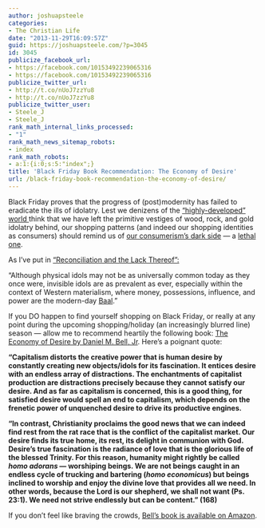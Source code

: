 ```yaml
---
author: joshuapsteele
categories:
- The Christian Life
date: "2013-11-29T16:09:57Z"
guid: https://joshuapsteele.com/?p=3045
id: 3045
publicize_facebook_url:
- https://facebook.com/10153492239065316
- https://facebook.com/10153492239065316
publicize_twitter_url:
- http://t.co/nUoJ7zzYu8
- http://t.co/nUoJ7zzYu8
publicize_twitter_user:
- Steele_J
- Steele_J
rank_math_internal_links_processed:
- "1"
rank_math_news_sitemap_robots:
- index
rank_math_robots:
- a:1:{i:0;s:5:"index";}
title: 'Black Friday Book Recommendation: The Economy of Desire'
url: /black-friday-book-recommendation-the-economy-of-desire/
---
```


Black Friday proves that the progress of (post)modernity has failed to eradicate the ills of idolatry. Lest we denizens of the [“highly-developed” world ](http://en.wikipedia.org/wiki/List_of_countries_by_Human_Development_Index)think that we have left the primitive vestiges of wood, rock, and gold idolatry behind, our shopping patterns (and indeed our shopping identities as consumers) should remind us of [our consumerism’s dark side](http://www.bbc.co.uk/news/blogs-trending-25153350) — a [lethal one](http://blackfridaydeathcount.com/).

As I’ve put in [“Reconciliation and the Lack Thereof”:](https://joshuapsteele.com/reconciliation-and-the-lack-thereof/)

“Although physical idols may not be as universally common today as they once were, invisible idols are as prevalent as ever, especially within the context of Western materialism, where money, possessions, influence, and power are the modern-day [Baal](http://en.wikipedia.org/wiki/Baal).”

If you DO happen to find yourself shopping on Black Friday, or really at any point during the upcoming shopping/holiday (an increasingly blurred line) season — allow me to recommend heartily the following book: [The Economy of Desire by Daniel M. Bell, Jr](http://bakerpublishinggroup.com/books/the-economy-of-desire/283830). Here’s a poignant quote:

**“Capitalism distorts the creative power that is human desire by constantly creating new objects/idols for its fascination. It entices desire with an endless array of distractions. The enchantments of capitalist production are distractions precisely because they cannot satisfy our desire. And as far as capitalism is concerned, this is a good thing, for satisfied desire would spell an end to capitalism, which depends on the frenetic power of unquenched desire to drive its productive engines.**

**“In contrast, Christianity proclaims the good news that we can indeed find rest from the rat race that is the conflict of the capitalist market. Our desire finds its true home, its rest, its delight in communion with God. Desire’s true fascination is the radiance of love that is the glorious life of the blessed Trinity. For this reason, humanity might rightly be called *homo adorans* — worshiping beings. We are not beings caught in an endless cycle of trucking and bartering (*homo economicus*) but beings inclined to worship and enjoy the divine love that provides all we need. In other words, because the Lord is our shepherd, we shall not want (Ps. 23:1). We need not strive endlessly but can be content.” (168)**

If you don’t feel like braving the crowds, [Bell’s book is available on Amazon](http://www.amazon.com/Economy-Desire-The-Christianity-Capitalism/dp/0801035732).